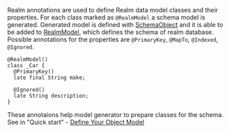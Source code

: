 Realm annotations are used to define Realm data model classes and their properties.
For each class marked as `@RealmModel` a schema model is generated. Generated model is defined with [SchemaObject](../realm/SchemaObject-class.html) and it is able to be added to [RealmModel](../realm/RealmModel-class.html), which defines the schema of realm database.
Possible annotations for the properties are `@PrimaryKey`, `@MapTo`, `@Indexed`, `@Ignored`.

```
@RealmModel()
class _Car {
  @PrimaryKey()
  late final String make;

  @Ignored()
  late String description;
}
```
These annotaions help model generator to prepare classes for the schema. See in "Quick start" - [Define Your Object Model](https://docs-mongodbcom-staging.corp.mongodb.com/realm/docsworker-xlarge/flutter_alpha/sdk/flutter/quick-start/#define-your-object-model)